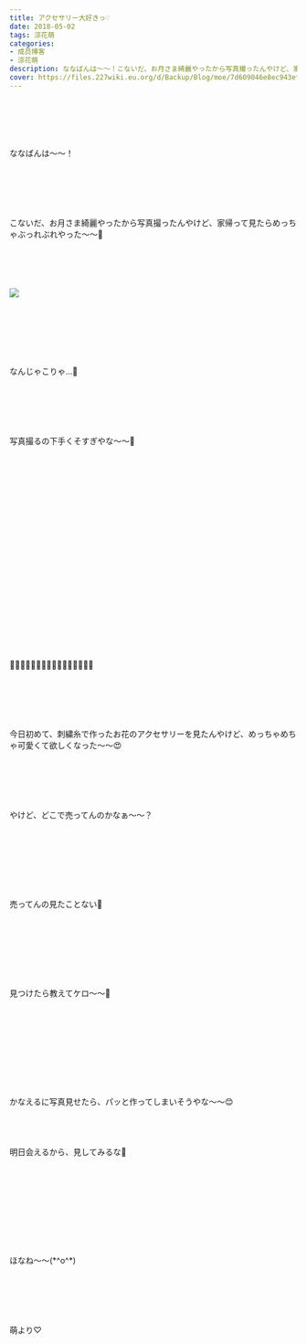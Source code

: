 ```yaml
---
title: アクセサリー大好きっ♡
date: 2018-05-02
tags: 涼花萌
categories: 
- 成员博客
- 涼花萌
description: ななばんは〜〜！こないだ、お月さま綺麗やったから写真撮ったんやけど、家帰って見たらめっちゃぶっれぶれやった〜〜🌝なんじゃこりゃ…🌝写...
cover: https://files.227wiki.eu.org/d/Backup/Blog/moe/7d609046e8ec943ef73ec35f5ef07.jpg 
---
```

<div class="blog_detail__main">
<br/>
<br/>
<br/>
<br/>
<br/>
ななばんは〜〜！<br/>
<br/>
<br/>
<br/>
<br/>
<br/>
<br/>
こないだ、お月さま綺麗やったから写真撮ったんやけど、家帰って見たらめっちゃぶっれぶれやった〜〜🌝<br/>
<br/>
<br/>
<br/>
<br/>
<br/>
<img src="https://files.227wiki.eu.org/d/Backup/Blog/moe/7d609046e8ec943ef73ec35f5ef07.jpg"><br/>
<br/>
<br/>
<br/>
<br/>
<br/>
<br/>
<br/>
なんじゃこりゃ…🌝<br/>
<br/>
<br/>
<br/>
<br/>
<br/>
<br/>
写真撮るの下手くそすぎやな〜〜🙈<br/>
<br/>
<br/>
<br/>
<br/>
<br/>
<br/>
<br/>
<br/>
<br/>
<br/>
<br/>
<br/>
<br/>
<br/>
<br/>
<br/>
<br/>
<br/>
<br/>
<br/>
<br/>
<br/>
🌸🌸🌸🌸🌸🌸🌸🌸🌸🌸🌸🌸🌸🌸🌸🌸<br/>
<br/>
<br/>
<br/>
<br/>
<br/>
<br/>
今日初めて、刺繍糸で作ったお花のアクセサリーを見たんやけど、めっちゃめちゃ可愛くて欲しくなった〜〜😍<br/>
<br/>
<br/>
<br/>
<br/>
<br/>
<br/>
やけど、どこで売ってんのかなぁ〜〜？<br/>
<br/>
<br/>
<br/>
<br/>
<br/>
<br/>
<br/>
<br/>
売ってんの見たことない🙈<br/>
<br/>
<br/>
<br/>
<br/>
<br/>
<br/>
<br/>
<br/>
見つけたら教えてケロ〜〜🐸<br/>
<br/>
<br/>
<br/>
<br/>
<br/>
<br/>
<br/>
<br/>
<br/>
<br/>
かなえるに写真見せたら、パッと作ってしまいそうやな〜〜😊<br/>
<br/>
<br/>
<br/>
<br/>
明日会えるから、見してみるな🤗<br/>
<br/>
<br/>
<br/>
<br/>
<br/>
<br/>
<br/>
<br/>
<br/>
<br/>
ほなね〜〜(*^o^*)<br/>
<br/>
<br/>
<br/>
<br/>
<br/>
<br/>
萌より♡
<!--twitter-->

<!--//twitter-->
</img></div>